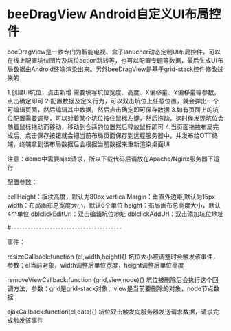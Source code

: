 # beeDragView Android自定义UI布局控件
beeDragView是一款专门为智能电视、盒子lanucher动态定制UI布局控件，可以在线上配置坑位图片及坑位action跳转等，也可以配置专题等数据，最后生成UI布局数据由Android终端渲染出来。另外beeDragView是基于grid-stack控件修改过来的

1.创建UI坑位，点击新增
需要填写坑位宽度、高度、X偏移量、Y偏移量等参数，点击确定即可
2.配置数据及定义行为，可以双击坑位上任意位置，就会弹出一个可编辑页面，然后编辑其中数据，然后点击确定即可保存数据
3.如有页面上的坑位配置需要调整，可以对着某个坑位按住鼠标左键，然后拖动，这时候发现坑位会随着鼠标拖动而移动，移动到合适的位置然后释放鼠标即可
4.当页面拖拽布局完成后，点击保存按钮就会把当前布局页面保存到远程服务器中，并发布给OTT终端，终端拿到该布局数据后会根据当前数据来重新渲染桌面UI

注意：demo中需要ajax请求，所以下载代码后请放在Apache/Nginx服务器下运行

配置参数：

cellHeight：板块高度，默认为80px
verticalMargin：垂直外边距,默认为15px
width：布局画布总宽度大小，默认6个单位
height：布局画布总高度大小，默认4个单位
dblclickEditUrl：双击编辑坑位地址
dblclickAddUrl：双击添加坑位地址

#----------------------------------------

事件：

resizeCallback:function (el,width,height){}
坑位大小被调整时会触发该事件，参数：el当前对象，width调整后单位宽度，height调整后单位高度

removeViewCallback:function (grid,view,node){}
坑位被删除后会执行这个回调方法，参数：grid是grid-stack对象，view是当前要删除的对象，node节点数据

ajaxCallback:function(el,data){}
坑位双击触发向服务器发送请求数据，请求完成触发该事件
